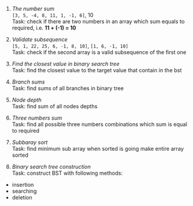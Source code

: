 1. *The number sum*    
`[3, 5, -4, 8, 11, 1, -1, 6]`, 10  
Task: check if there are two numbers in an array which sum equals to required, i.e. **11 + (-1) = 10**

2. *Validate subsequence*  
`[5, 1, 22, 25, 6, -1, 8, 10]`, `[1, 6, -1, 10]`  
Task: check if the second array is a valid subsequence of the first one

3. *Find the closest value in binary search tree*  
Task: find the closest value to the target value that contain in the bst 

4. *Branch sums*  
Task: find sums of all branches in binary tree  

5. *Node depth*  
Task: find sum of all nodes depths  

6. *Three numbers sum*  
Task: find all possible three numbers combinations which sum is equal to required  

7. *Subbaray sort*  
Task: find minimum sub array when sorted is going make entire array sorted  

8. *Binary search tree construction*  
Task: construct BST with following methods: 
- insertion
- searching
- deletion
 
